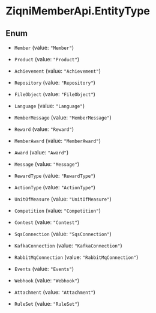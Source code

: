 # ZiqniMemberApi.EntityType

## Enum


* `Member` (value: `"Member"`)

* `Product` (value: `"Product"`)

* `Achievement` (value: `"Achievement"`)

* `Repository` (value: `"Repository"`)

* `FileObject` (value: `"FileObject"`)

* `Language` (value: `"Language"`)

* `MemberMessage` (value: `"MemberMessage"`)

* `Reward` (value: `"Reward"`)

* `MemberAward` (value: `"MemberAward"`)

* `Award` (value: `"Award"`)

* `Message` (value: `"Message"`)

* `RewardType` (value: `"RewardType"`)

* `ActionType` (value: `"ActionType"`)

* `UnitOfMeasure` (value: `"UnitOfMeasure"`)

* `Competition` (value: `"Competition"`)

* `Contest` (value: `"Contest"`)

* `SqsConnection` (value: `"SqsConnection"`)

* `KafkaConnection` (value: `"KafkaConnection"`)

* `RabbitMqConnection` (value: `"RabbitMqConnection"`)

* `Events` (value: `"Events"`)

* `Webhook` (value: `"Webhook"`)

* `Attachment` (value: `"Attachment"`)

* `RuleSet` (value: `"RuleSet"`)


